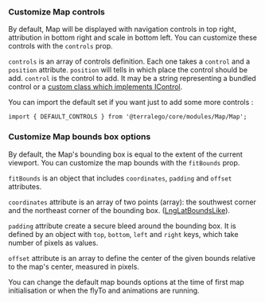 ### Customize Map controls

By default, Map will be displayed with navigation controls in top right, attribution in bottom right and scale in bottom left. You can customize these controls with the `controls` prop.

`controls` is an array of controls definition. Each one takes a `control` and a `position` attribute. `position` will tells in which place the control should be add. `control` is the control to add. It may be a string representing a bundled control or a [custom class which implements IControl](https://docs.mapbox.com/mapbox-gl-js/api/#icontrol).

You can import the default set if you want just to add some more controls :

`import { DEFAULT_CONTROLS } from '@terralego/core/modules/Map/Map';`


### Customize Map bounds box options

By default, the Map's bounding box is equal to the extent of the current viewport.
You can customize the map bounds with the `fitBounds` prop.

`fitBounds` is an object that includes `coordinates`, `padding` and `offset` attributes. 

`coordinates` attribute is an array of two points (array): 
the southwest corner and the northeast corner of the bounding box. 
([LngLatBoundsLike](https://docs.mapbox.com/mapbox-gl-js/api/#lnglatboundslike)).

`padding` attribute create a secure bleed around the bounding box. 
It is defined by an object with `top`, `bottom`, `left` and `right` keys, 
which take number of pixels as values.

`offset` attribute is an array to define the center of the given bounds relative to the map's center, 
measured in pixels.

You can change the default map bounds options at the time of first map initialisation or when the flyTo and  animations are running.  
